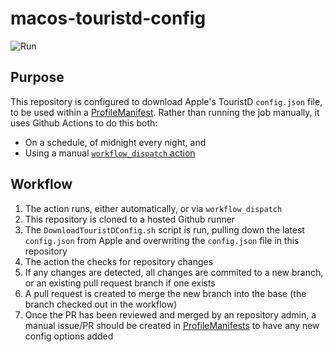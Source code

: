 # macos-touristd-config
![Run](https://github.com/wegotoeleven/macos-touristd-config/workflows/Run/badge.svg)

## Purpose

This repository is configured to download Apple's TouristD `config.json` file, to be used within a [ProfileManifest](https://github.com/ProfileCreator/ProfileManifests). Rather than running the job manually, it uses Github Actions to do this both:
- On a schedule, of midnight every night, and
- Using a manual [`workflow_dispatch` action](https://github.com/wegotoeleven/macos-touristd-config/actions?query=workflow%3ARun)

## Workflow

1. The action runs, either automatically, or via `workflow_dispatch`
2. This repository is cloned to a hosted Github runner
3. The `DownloadTouristDConfig.sh` script is run, pulling down the latest `config.json` from Apple and overwriting the `config.json` file in this repository
4. The action the checks for repository changes
5. If any changes are detected, all changes are commited to a new branch, or an existing pull request branch if one exists
6. A pull request is created to merge the new branch into the base (the branch checked out in the workflow)
7. Once the PR has been reviewed and merged by an repository admin, a manual issue/PR should be created in [ProfileManifests](https://github.com/ProfileCreator/ProfileManifests) to have any new config options added